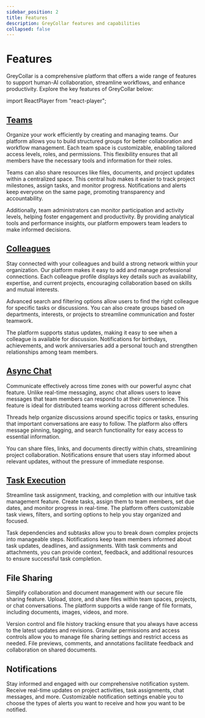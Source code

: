 ```yaml
---
sidebar_position: 2
title: Features
description: GreyCollar features and capabilities
collapsed: false
---
```


# Features

GreyCollar is a comprehensive platform that offers a wide range of features to support human-AI collaboration,
streamline workflows, and enhance productivity. Explore the key features of GreyCollar below:

import ReactPlayer from "react-player";

<p align="center">
  <ReactPlayer
    width={"100%"}
    height={"100%"}
    controls
    playing={true}
    loop
    url={
      "https://cdn.nucleoid.com/media/618a935b-9b4b-406c-95b5-7223396b8bc4.mp4"
    }
  />
</p>


## [Teams](/docs/features/teams)

Organize your work efficiently by creating and managing teams. Our platform allows you to build structured groups for
better collaboration and workflow management. Each team space is customizable, enabling tailored access levels, roles,
and permissions. This flexibility ensures that all members have the necessary tools and information for their roles.

Teams can also share resources like files, documents, and project updates within a centralized space. This central hub
makes it easier to track project milestones, assign tasks, and monitor progress. Notifications and alerts keep everyone
on the same page, promoting transparency and accountability.

Additionally, team administrators can monitor participation and activity levels, helping foster engagement and
productivity. By providing analytical tools and performance insights, our platform empowers team leaders to make
informed decisions.

## [Colleagues](/docs/features/colleagues)

Stay connected with your colleagues and build a strong network within your organization. Our platform makes it easy to
add and manage professional connections. Each colleague profile displays key details such as availability, expertise,
and current projects, encouraging collaboration based on skills and mutual interests.

Advanced search and filtering options allow users to find the right colleague for specific tasks or discussions. You can
also create groups based on departments, interests, or projects to streamline communication and foster teamwork.

The platform supports status updates, making it easy to see when a colleague is available for discussion. Notifications
for birthdays, achievements, and work anniversaries add a personal touch and strengthen relationships among team
members.

## [Async Chat](/docs/features/async-chat)

Communicate effectively across time zones with our powerful async chat feature. Unlike real-time messaging, async chat
allows users to leave messages that team members can respond to at their convenience. This feature is ideal for
distributed teams working across different schedules.

Threads help organize discussions around specific topics or tasks, ensuring that important conversations are easy to
follow. The platform also offers message pinning, tagging, and search functionality for easy access to essential
information.

You can share files, links, and documents directly within chats, streamlining project collaboration. Notifications
ensure that users stay informed about relevant updates, without the pressure of immediate response.

## [Task Execution](/docs/features/task-execution)

Streamline task assignment, tracking, and completion with our intuitive task management feature. Create tasks, assign
them to team members, set due dates, and monitor progress in real-time. The platform offers customizable task views,
filters, and sorting options to help you stay organized and focused.

Task dependencies and subtasks allow you to break down complex projects into manageable steps. Notifications keep team
members informed about task updates, deadlines, and assignments. With task comments and attachments, you can provide
context, feedback, and additional resources to ensure successful task completion.

## File Sharing

Simplify collaboration and document management with our secure file sharing feature. Upload, store, and share files
within team spaces, projects, or chat conversations. The platform supports a wide range of file formats, including
documents, images, videos, and more.

Version control and file history tracking ensure that you always have access to the latest updates and revisions.
Granular permissions and access controls allow you to manage file sharing settings and restrict access as needed. File
previews, comments, and annotations facilitate feedback and collaboration on shared documents.

## Notifications

Stay informed and engaged with our comprehensive notification system. Receive real-time updates on project activities,
task assignments, chat messages, and more. Customizable notification settings enable you to choose the types of alerts
you want to receive and how you want to be notified.
